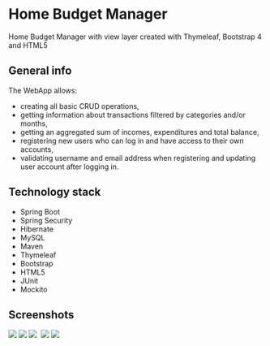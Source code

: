 # Home Budget Manager
Home Budget Manager with view layer created with Thymeleaf, Bootstrap 4 and HTML5
## General info
The WebApp allows:
- creating all basic CRUD operations,
- getting information about transactions filtered by categories and/or months,
- getting an aggregated sum of incomes, expenditures and total balance,
- registering new users who can log in and have access to their own accounts,
- validating username and email address when registering and updating user account after logging in.

## Technology stack
- Spring Boot
- Spring Security
- Hibernate
- MySQL
- Maven
- Thymeleaf
- Bootstrap
- HTML5
- JUnit
- Mockito

## Screenshots
<img src="https://user-images.githubusercontent.com/44239776/56386396-f11a8280-6221-11e9-93c2-4af02ca7e6a4.PNG">
<img src="https://user-images.githubusercontent.com/44239776/56386416-fa0b5400-6221-11e9-97e4-a5485059c021.PNG">
<img src="https://user-images.githubusercontent.com/44239776/56386401-f4157300-6221-11e9-8344-11142b0eaf55.PNG">
<img srd="https://user-images.githubusercontent.com/44239776/56386409-f677cd00-6221-11e9-83d1-7ef3b1c68fad.PNG">
<img src="https://user-images.githubusercontent.com/44239776/56386430-02638f00-6222-11e9-863d-aeedae79821c.PNG">
<img src="https://user-images.githubusercontent.com/44239776/56386438-068fac80-6222-11e9-9378-e98524f0f8bf.PNG">

